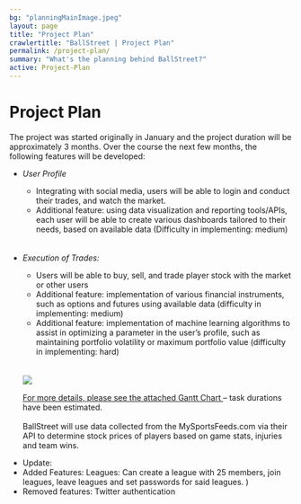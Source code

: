 ```yaml
---
bg: "planningMainImage.jpeg"
layout: page
title: "Project Plan"
crawlertitle: "BallStreet | Project Plan"
permalink: /project-plan/
summary: "What's the planning behind BallStreet?"
active: Project-Plan
---
```

# Project Plan
The project was started originally in January and the project duration will be approximately 3 months.  Over the course the next few months, the following features will be developed:<br>
<ul>
<li><i>User Profile</i></li>
<ul><li>Integrating with social media, users will be able to login and conduct their trades, and watch the market.</li>
<li>Additional feature:  using data visualization and reporting tools/APIs, each user will be able to create various dashboards tailored to their needs, based on available data (Difficulty in implementing:  medium)</li></ul><br><br>
<li><i>Execution of Trades:</i></li>
<ul><li>Users will be able to buy, sell, and trade player stock with the market or other users </li>
<li>Additional feature:  implementation of various financial instruments, such as options and futures using available data (difficulty in implementing:  medium)</li>
<li>Additional feature:  implementation of machine learning algorithms to assist in optimizing a parameter in the user’s profile, such as maintaining portfolio volatility or maximum portfolio value (difficulty in implementing:  hard)</li></ul><br><br>

<a href="https://pfindan.github.io/CS2212-Team5/assets/images/2212_Project_Plan.pdf">
<img src= "/CS2212-Team5/assets/images/ganttchart.png" align = "left"/>
<br>

For more details, please see the attached <a href="https://pfindan.github.io/CS2212-Team5/assets/images/2212_Project_Plan.pdf" target = "_blank"> Gantt Chart </a> – task durations have been estimated.
<br><br>
BallStreet will use data collected from the MySportsFeeds.com via their API to determine stock prices of players based on game stats, injuries and team wins.
<li>Update:</li>
<li>Added Features: Leagues: Can create a league with 25 members, join leagues, leave leagues and set passwords for said leagues. )</li>
<li>Removed features: Twitter authentication</li>
